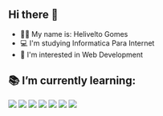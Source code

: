 ## Hi there 👋

- 🙋‍♂️ My name is: Helivelto Gomes
- 💻 I'm studying Informatica Para Internet
- 🧐 I'm interested in Web Development

##

<div>
<h2> 📚 I’m currently learning: </h2>
<img src="https://img.icons8.com/color/48/000000/html-5--v1.png"/> 
<img src="https://img.icons8.com/color/48/000000/css3.png"/> 
<img src="https://img.icons8.com/color/48/000000/javascript--v1.png"/>
<img src="https://img.icons8.com/color/48/000000/nodejs.png"/> 
<img src="https://img.icons8.com/color/48/000000/npm.png"/>
<img src="https://img.icons8.com/color/50/000000/mysql-logo.png"/>
<img src="https://img.icons8.com/color/48/000000/git.png"/>
</div>

 ##

<!-- <div>
| Frontend  | Backend | Database | Software versioning |
|---|---|---|---|
| <img src="https://img.icons8.com/color/48/000000/html-5--v1.png"/> <img src="https://img.icons8.com/color/48/000000/css3.png"/> <img src="https://img.icons8.com/color/48/000000/javascript--v1.png"/> | <img src="https://img.icons8.com/color/48/000000/nodejs.png"/> <img src="https://img.icons8.com/color/48/000000/npm.png"/> | <img src="https://img.icons8.com/color/50/000000/mysql-logo.png"/> | <img src="https://img.icons8.com/color/48/000000/git.png" style="text-align: center"/>|
</div> -->

